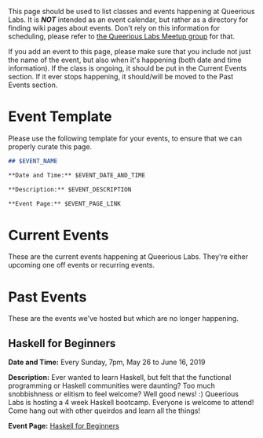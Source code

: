<!-- TITLE: Events -->

This page should be used to list classes and events happening at Queerious Labs. It is **_NOT_** intended as an event calendar, but rather as a directory for finding wiki pages about events. Don't rely on this information for scheduling, please refer to [the Queerious Labs Meetup group](https://www.meetup.com/QueeriousLabs/) for that.

If you add an event to this page, please make sure that you include not just the name of the event, but also when it's happening (both date and time information). If the class is ongoing, it should be put in the Current Events section. If it ever stops happening, it should/will be moved to the Past Events section.

#  Event Template
Please use the following template for your events, to ensure that we can properly curate this page.


```markdown
## $EVENT_NAME

**Date and Time:** $EVENT_DATE_AND_TIME

**Description:** $EVENT_DESCRIPTION

**Event Page:** $EVENT_PAGE_LINK
```

# Current Events
These are the current events happening at Queerious Labs. They're either upcoming one off events or recurring events.


# Past Events

These are the events we've hosted but which are no longer happening.

## Haskell for Beginners

**Date and Time:**   Every Sunday, 7pm, May 26 to June 16, 2019

**Description:** Ever wanted to learn Haskell, but felt that the functional programming or Haskell communities were daunting? Too much snobbishness or elitism to feel welcome? Well good news! :) Queerious Labs is hosting a 4 week Haskell bootcamp. Everyone is welcome to attend! Come hang out with other queirdos and learn all the things!

**Event Page:** [Haskell for Beginners](/events/haskellforbeginners)